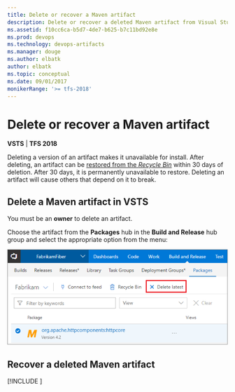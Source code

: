 ```yaml
---
title: Delete or recover a Maven artifact
description: Delete or recover a deleted Maven artifact from Visual Studio Team Services (VSTS) or Team Foundation Server (TFS)
ms.assetid: f10cc6ca-b5d7-4de7-b625-b7c11bd92e8e
ms.prod: devops
ms.technology: devops-artifacts
ms.manager: douge
ms.author: elbatk
author: elbatk
ms.topic: conceptual
ms.date: 09/01/2017
monikerRange: '>= tfs-2018'
---
```


# Delete or recover a Maven artifact

**VSTS** | **TFS 2018**

Deleting a version of an artifact makes it unavailable for install. After deleting, an artifact can be [restored from the _Recycle Bin_](#recover-a-deleted-maven-artifact) within 30 days of deletion. After 30 days, it is permanently unavailable to restore. Deleting an artifact will cause others that depend on it to break.

## Delete a Maven artifact in VSTS

You must be an **owner** to delete an artifact.

Choose the artifact from the **Packages** hub in the **Build and Release** hub group and select the appropriate option from the menu:

![Delete Maven artifact Visual Studio Team Services](../_img/delete/delete-maven-package.png)

## Recover a deleted Maven artifact

[!INCLUDE [](../_shared/recover-deleted-package.md)]


